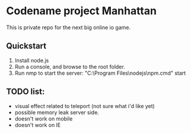 # Codename project Manhattan

This is private repo for the next big online io game.

## Quickstart

1. Install node.js
2. Run a console, and browse to the root folder.
3. Run nmp to start the server: "C:\Program Files\nodejs\npm.cmd" start

## TODO list:
- visual effect related to teleport (not sure what i'd like yet)
- possible memory leak server side.
- doesn't work on mobile
- doesn't work on IE
